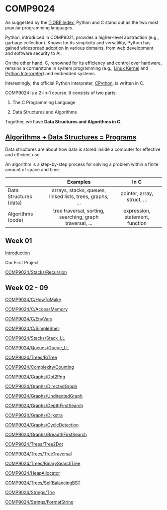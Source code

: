 # COMP9024



As suggested by the [TIOBE Index](https://www.tiobe.com/tiobe-index/), Python and C stand out as the two most 
popular programming languages.

Python, introduced in COMP9021, provides a higher-level abstraction (e.g., garbage collection).
Known for its simplicity and versatility, Python has gained widespread adoption in various domains, 
from web development and software security to AI. 

On the other hand, C, renowned for its efficiency and control over hardware, remains a cornerstone in system programming (e.g., [Linux Kernel](https://github.com/torvalds/linux) and [Python Interpreter](https://github.com/python/cpython)) and embedded systems. 

Interestingly, the official Python interpreter, [CPython](https://github.com/python/cpython), is written in C.

COMP9024 is a 2-in-1 course.  It consists of two parts:

1. The C Programming Language

2. Data Structures and Algorithms

Together, we have **Data Structures and Algorithms in C**.

## [Algorithms + Data Structures = Programs](https://en.wikipedia.org/wiki/Algorithms_%2B_Data_Structures_%3D_Programs)

Data structures are about how data is stored inside a computer for effective and efficient use. 


An algorithm is a step-by-step process for solving a problem within a finite amount of space and time. 


|       | Examples      | In C |
| :----- | :----------: | :----------: |
| Data Structures (data)| arrays, stacks, queues, linked lists, trees, graphs, ...   |  pointer, array, struct, ... |
| Algorithms (code)     | tree traversal, sorting, searching, graph traversal, ...  | expression, statement, function |


## Week 01

<a href="https://sheisc.github.io/slides/COMP9024/24T2/week01/slides.html" target="_blank">Introduction</a>

Our First Project

[COMP9024/Stacks/Recursion](./Stacks/Recursion/README.md)

## Week 02 - 09

[COMP9024/C/HowToMake](./C/HowToMake/README.md)

[COMP9024/C/AccessMemory](./C/AccessMemory/README.md)

[COMP9024/C/EnvVars](./C/EnvVars/README.md)

[COMP9024/C/SimpleShell](./C/SimpleShell/README.md)

[COMP9024/Stacks/Stack_LL](./Stacks/Stack_LL/README.md)

[COMP9024/Queues/Queue_LL](./Queues/Queue_LL/README.md)

[COMP9024/Trees/BiTree](./Trees/BiTree/README.md)

[COMP9024/Complexity/Counting](./Complexity/Counting/README.md)

[COMP9024/Graphs/Dot2Png](./Graphs/Dot2Png/README.md)

[COMP9024/Graphs/DirectedGraph](./Graphs/DirectedGraph/README.md)

[COMP9024/Graphs/UndirectedGraph](./Graphs/UndirectedGraph/README.md)

[COMP9024/Graphs/DepthFirstSearch](./Graphs/DepthFirstSearch/README.md)

[COMP9024/Graphs/Dijkstra](./Graphs/Dijkstra/README.md)

[COMP9024/Graphs/CycleDetection](./Graphs/CycleDetection/README.md)

[COMP9024/Graphs/BreadthFirstSearch](./Graphs/BreadthFirstSearch/README.md)

[COMP9024/Trees/Tree2Dot](./Trees/Tree2Dot/README.md)

[COMP9024/Trees/TreeTraversal](./Trees/TreeTraversal/README.md)

[COMP9024/Trees/BinarySearchTree](./Trees/BinarySearchTree/README.md)

[COMP9024/HeapAllocator](./HeapAllocator/README.md)

[COMP9024/Trees/SelfBalancingBST](./Trees/SelfBalancingBST/README.md)

[COMP9024/Strings/Trie](./Strings/Trie/README.md)

[COMP9024/Strings/FormatString](./Strings/FormatString/README.md)




